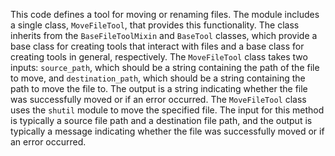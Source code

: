 This code defines a tool for moving or renaming files. The module includes a single class, `MoveFileTool`, that provides this functionality. The class inherits from the `BaseFileToolMixin` and `BaseTool` classes, which provide a base class for creating tools that interact with files and a base class for creating tools in general, respectively. The `MoveFileTool` class takes two inputs: `source_path`, which should be a string containing the path of the file to move, and `destination_path`, which should be a string containing the path to move the file to. The output is a string indicating whether the file was successfully moved or if an error occurred. The `MoveFileTool` class uses the `shutil` module to move the specified file. The input for this method is typically a source file path and a destination file path, and the output is typically a message indicating whether the file was successfully moved or if an error occurred.

